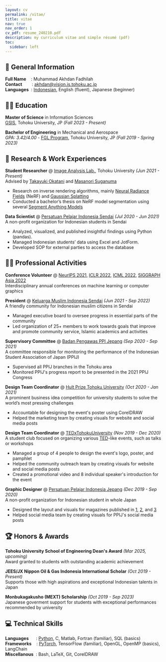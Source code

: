 ```yaml
---
layout: cv
permalink: /vitae/
title: vitae
nav: true
nav_order: 1
cv_pdf: resume_240210.pdf
description: my curriculum vitae and simple résumé (pdf)
toc:
  sidebar: left
---
```

<!-- This will be rendered if no _data/cv.yml or assets/data/resume.json  -->
<!-- Use header 2 for section titles -->

## 💬 General Information

**Full Name** &nbsp;&nbsp;&nbsp;: Muhammad Akhdan Fadhilah \
**Contact** &nbsp;&nbsp;&nbsp;&nbsp;&nbsp;&nbsp;&nbsp;: [akhdan@vision.is.tohoku.ac.jp](mailto:akhdan@vision.is.tohoku.ac.jp) \
**Languages** &nbsp;: <ins>Indonesian</ins>, English (fluent), Japanese (beginner)

<!-- ## 🔬 Research Areas

My research focuses on de veloping algorithms for machine learning, mainly focusing on the computational imaging or computer graphics area, including but not limited to NeRF or GAN. I am also interested in robotics or drones, with the goal of applying computer vision algorithms to infer the 3D physical world (shape, motion, color, light, etc.) in real-time. -->



## 👨‍🎓 Education

**Master of Science** in Information Sciences \
[GSIS](https://www.is.tohoku.ac.jp/en/), Tohoku University, JP *(Fall 2023 - Present)*

**Bachelor of Engineering** in Mechanical and Aerospace \
*GPA: 3.42/4.00* - [FGL Program](https://www.insc.tohoku.ac.jp/english/degree/undergraduate-english/), Tohoku University, JP *(Fall 2019 - Spring 2023)*



## 💼 Research & Work Experiences

**Student Researcher** @ [Image Analysis Lab.](http://www.vision.is.tohoku.ac.jp/us/home/), Tohoku University *(Jun 2021 - Present)* \
Advised by [Takayuki Okatani](https://scholar.google.com/citations?user=gn780jcAAAAJ&hl=en) and [Masanori Suganuma](https://sites.google.com/site/suganumamasanori/eng)
  - Research on inverse rendering algorithms, mainly [Neural Radiance Fields](https://www.matthewtancik.com/nerf) (NeRF) and [Gaussian Splatting](https://repo-sam.inria.fr/fungraph/3d-gaussian-splatting/)
  - Conducted a bachelor’s thesis on NeRF model segmentation using several [Segment Anything Models](https://segment-anything.com/)

**Data Scientist** @ [Persatuan Pelajar Indonesia Sendai](https://www.instagram.com/ppisendai/) *(Jul 2020 - Jun 2021)* \
A non-profit organization for Indonesian students in Sendai
  - Analyzed, visualized, and published insightful findings using Python (pandas).
  - Managed Indonesian students’ data using Excel and JotForm.
  - Developed SOP for external parties to access the database



<!-- ## 📚 Publications -->

<!-- See my publications on this [page]({d% link _pages/publications.md %}). -->



<!-- ## 👨🏼‍💻 Projects -->

<!-- See my projects on this [page]({d% link _pages/projects.md %}). -->



## 🤝🏼 Professional Activities

**Conference Volunteer** @ [NeurIPS 2021](https://nips.cc/Conferences/2021), [ICLR 2022](https://iclr.cc/Conferences/2022), [ICML 2022](https://icml.cc/Conferences/2022), [SIGGRAPH Asia 2022](https://sa2022.siggraph.org/en/index.html) \
Interdisciplinary annual conferences on machine learning or computer graphics

**President** @ [Keluarga Muslim Indonesia Sendai](https://www.instagram.com/kmisendai/) _(Jun 2021 - Sep 2022)_ <br>
A friendly community for Indonesian muslim citizens in Sendai
  - Managed executive board to oversee progress in essential parts of the community
  - Led organization of 25+ members to work towards goals that improve and promote community service, Islamic academics and activities

**Supervisory Committee** @ [Badan Pengawas PPI Jepang](https://www.facebook.com/bp.ppijepang/) _(Sep 2020 - Sep 2021)_ <br>
A committee responsible for monitoring the performance of the Indonesian Student Association of Japan (PPIJ)
  - Supervised all PPIJ branches in the Tohoku area
  - Monitored PPIJ's progress report to be presented in the 2021 PPIJ Congress

**Design Team Coordinator** @ [Hult Prize Tohoku University](https://www.facebook.com/hultprizetohoku/) _(Oct 2020 - Jan 2021)_ <br>
A prominent business idea competition for university students to solve the world’s most pressing challenges
  - Accountable for designing the event's poster using CorelDRAW
  - Helped the marketing team by creating visuals for website and social media posts

**Design Team Coordinator** @ [TEDxTohokuUniversity](https://www.tedxtohokuu.com/) _(Nov 2019 - Dec 2020)_ <br>
A student club focused on organizing various [TED](https://www.ted.com/)-like events, such as talks or workshops
  - Managed a group of 4 people to design the event's logo, poster, and pamphlet
  - Helped the community outreach team by creating visuals for website and social media posts
  - Created a promotional video and 8 individual speaker's introduction for the event

**Graphic Designer** @ [Persatuan Pelajar Indonesia Jepang](https://site.ppijepang.org/) _(Dec 2019 - Sep 2020)_ <br>
A non-profit organization for Indonesian student in whole Japan
  - Designed the layout and visuals for magazines published in [1](https://issuu.com/ppijepang/docs/majalah_interaksi_winter_2020_edition), [2](https://issuu.com/ppijepang/docs/interaksi_spring2020__1_), and [3](https://issuu.com/ppijepang/docs/majalah_interaksi_summer_2020)
  - Helped social media team by creating visuals for PPIJ's social media posts



## 🏆 Honors & Awards

**Tohoku University School of Engineering Dean's Award** _(Mar 2025, upcoming)_ <br>
Award granted to students with outstanding academic achievement

**JEES/JX Nippon Oil & Gas Indonesia International Scholar** _(Oct 2019 - Present)_ <br>
Supports those with high aspirations and exceptional Indonesian talents in Japan

**Monbukagakusho (MEXT) Scholarship** _(Oct 2019 - Sep 2023)_ <br>
Japanese goverment support for students with exceptional performances recommended by university



<!-- ## 📄 Certifications
- [**Data Scientist with Python**](https://app.datacamp.com/learn/career-tracks/data-scientist-with-python) - DataCamp - Feb 2022
- [**Deep Learning for NLP**](https://www.datacamp.com/statement-of-accomplishment/track/c804c12407481c127279c1d17d510cf9221fe26c) - DataCamp - Jan 2022
- [**Deep Learning**](https://www.datacamp.com/statement-of-accomplishment/track/f734cddb29e693ed5d2fac65c02c81f3d8a7a274) - DataCamp - Dec 2021
- [**Machine Learning Scientist**](https://www.datacamp.com/statement-of-accomplishment/track/66a54451c14c23518064f9cd8b8ff631c0a73c80) - DataCamp - Dec 2021
- [**Python Programmer**](https://www.datacamp.com/statement-of-accomplishment/track/ef0e16cff94ada587c474dd7bd8b23be526309fe) - DataCamp - Dec 2021 -->



## 💻 Technical Skills

**Languages** &nbsp;&nbsp;&nbsp;&nbsp; : <ins>Python</ins>, C, Matlab, Fortran (familiar), SQL (basics) \
**Frameworks** &nbsp;&nbsp; : <ins>PyTorch</ins>, TensorFlow (familiar), OpenGL, OpenMP (basics), LangChain \
**Miscellanous** &nbsp;: Bash, LaTeX, Git, CorelDRAW